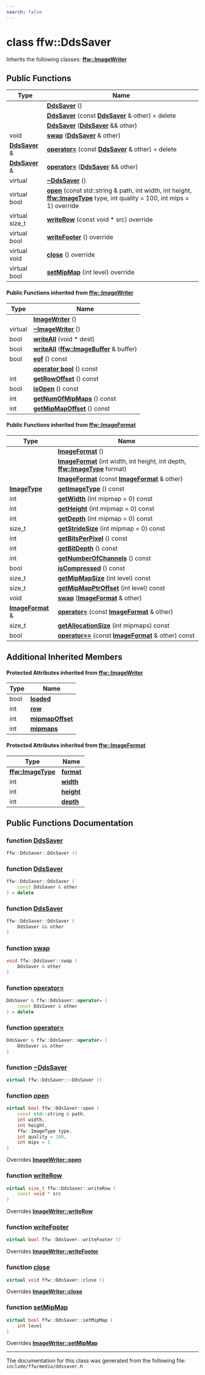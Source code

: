 ```yaml
---
search: false
---
```


# class ffw::DdsSaver



Inherits the following classes: **[ffw::ImageWriter](classffw_1_1_image_writer.md)**

## Public Functions

|Type|Name|
|-----|-----|
||[**DdsSaver**](classffw_1_1_dds_saver.md#1adf93c1ef86716e0ac143ac220cdbbac1) () |
||[**DdsSaver**](classffw_1_1_dds_saver.md#1a80ee12e2d9bc2e57ec26161af1b520f7) (const **[DdsSaver](classffw_1_1_dds_saver.md)** & other) = delete |
||[**DdsSaver**](classffw_1_1_dds_saver.md#1a4c290c25f8ddd82ef22c3161f6c0a547) (**[DdsSaver](classffw_1_1_dds_saver.md)** && other) |
|void|[**swap**](classffw_1_1_dds_saver.md#1aeadf9665756d827f9a893d913e55b791) (**[DdsSaver](classffw_1_1_dds_saver.md)** & other) |
|**[DdsSaver](classffw_1_1_dds_saver.md)** &|[**operator=**](classffw_1_1_dds_saver.md#1af9a9b2bf9579baee26575dba31f8895d) (const **[DdsSaver](classffw_1_1_dds_saver.md)** & other) = delete |
|**[DdsSaver](classffw_1_1_dds_saver.md)** &|[**operator=**](classffw_1_1_dds_saver.md#1ab2da5498913801d5637f7af054731858) (**[DdsSaver](classffw_1_1_dds_saver.md)** && other) |
|virtual |[**~DdsSaver**](classffw_1_1_dds_saver.md#1a631f09b758e6568fcde849290f4d46a4) () |
|virtual bool|[**open**](classffw_1_1_dds_saver.md#1a93d77e6913ce5361203159e5d50e0805) (const std::string & path, int width, int height, **[ffw::ImageType](namespaceffw.md#1a92226423d9aa0edfe0ca1dde2141e028)** type, int quality = 100, int mips = 1) override |
|virtual size\_t|[**writeRow**](classffw_1_1_dds_saver.md#1ab97ba26f0194d602ce26eb72660e6b6a) (const void \* src) override |
|virtual bool|[**writeFooter**](classffw_1_1_dds_saver.md#1a1e86eb98e0cd16ce7d3157111671fd84) () override |
|virtual void|[**close**](classffw_1_1_dds_saver.md#1ab3dd4ed8d567c896a46807476f06ae19) () override |
|virtual bool|[**setMipMap**](classffw_1_1_dds_saver.md#1ad01de0c6cf077a942d0a1625e2e2526e) (int level) override |


#### Public Functions inherited from [ffw::ImageWriter](classffw_1_1_image_writer.md)

|Type|Name|
|-----|-----|
||[**ImageWriter**](classffw_1_1_image_writer.md#1a0fd08e680ce039ae73f95aee64496987) () |
|virtual |[**~ImageWriter**](classffw_1_1_image_writer.md#1ace63bec05eb60104b74de3a870eec386) () |
|bool|[**writeAll**](classffw_1_1_image_writer.md#1a95934c31ae9550a2a0a57c2b352a80bc) (void \* dest) |
|bool|[**writeAll**](classffw_1_1_image_writer.md#1ac1271761a010069b418d157e7ea4cea3) (**[ffw::ImageBuffer](classffw_1_1_image_buffer.md)** & buffer) |
|bool|[**eof**](classffw_1_1_image_writer.md#1a5b1c288ec150d346cf0b15cb59f2d61f) () const |
||[**operator bool**](classffw_1_1_image_writer.md#1ab54e10e6ab91958cee30ddfd7949830a) () const |
|int|[**getRowOffset**](classffw_1_1_image_writer.md#1a65502c51bc454d2829ce3482d206a1e8) () const |
|bool|[**isOpen**](classffw_1_1_image_writer.md#1afc935a20677f4f310088dc831b302eb3) () const |
|int|[**getNumOfMipMaps**](classffw_1_1_image_writer.md#1a5caee208812977bba6514290f10acbba) () const |
|int|[**getMipMapOffset**](classffw_1_1_image_writer.md#1a093d6cc0ba73b35b3741167a362c47a4) () const |


#### Public Functions inherited from [ffw::ImageFormat](classffw_1_1_image_format.md)

|Type|Name|
|-----|-----|
||[**ImageFormat**](classffw_1_1_image_format.md#1a5c2552e2129595fdb74923e00f3f51e1) () |
||[**ImageFormat**](classffw_1_1_image_format.md#1a0d214d9324cce891461d07b30be64c34) (int width, int height, int depth, **[ffw::ImageType](namespaceffw.md#1a92226423d9aa0edfe0ca1dde2141e028)** format) |
||[**ImageFormat**](classffw_1_1_image_format.md#1a292f274f857b9da281b9ccb17d07b9ef) (const **[ImageFormat](classffw_1_1_image_format.md)** & other) |
|**[ImageType](namespaceffw.md#1a92226423d9aa0edfe0ca1dde2141e028)**|[**getImageType**](classffw_1_1_image_format.md#1a1bb0e2d7c7916dc840516e97b0fe27d1) () const |
|int|[**getWidth**](classffw_1_1_image_format.md#1af8aa5a20fe893f3289a26b1bc52c1a43) (int mipmap = 0) const |
|int|[**getHeight**](classffw_1_1_image_format.md#1a73e22a919bf12a2207d65496398a6a5f) (int mipmap = 0) const |
|int|[**getDepth**](classffw_1_1_image_format.md#1ae162bf4b48f3dd2e2d7739c927a779b8) (int mipmap = 0) const |
|size\_t|[**getStrideSize**](classffw_1_1_image_format.md#1a55de6ea2325fc284e2fbd027146a53ee) (int mipmap = 0) const |
|int|[**getBitsPerPixel**](classffw_1_1_image_format.md#1a4926378546cb727ad4930fa5797ddd83) () const |
|int|[**getBitDepth**](classffw_1_1_image_format.md#1a07c9771437ef7bfaabe3f51164a99eac) () const |
|int|[**getNumberOfChannels**](classffw_1_1_image_format.md#1a388b531a9ea109266cfc2509e79f6751) () const |
|bool|[**isCompressed**](classffw_1_1_image_format.md#1a6c4430f5cfc51120bfc04008bcdb6210) () const |
|size\_t|[**getMipMapSize**](classffw_1_1_image_format.md#1ac8967d7bd7b6b300e2a8c3ff6b6dfd88) (int level) const |
|size\_t|[**getMipMapPtrOffset**](classffw_1_1_image_format.md#1a95be015bde6130bcf6d27472b74f555e) (int level) const |
|void|[**swap**](classffw_1_1_image_format.md#1a1f855dd5b248274b53766a81102d583d) (**[ImageFormat](classffw_1_1_image_format.md)** & other) |
|**[ImageFormat](classffw_1_1_image_format.md)** &|[**operator=**](classffw_1_1_image_format.md#1a69b46ddfe7e8768658602003530bac23) (const **[ImageFormat](classffw_1_1_image_format.md)** & other) |
|size\_t|[**getAllocationSize**](classffw_1_1_image_format.md#1a6e0eb8d724ec7ee0195ee8f25cf92ff3) (int mipmaps) const |
|bool|[**operator==**](classffw_1_1_image_format.md#1a859ea5ac46aee7a01817dcaca12a18bd) (const **[ImageFormat](classffw_1_1_image_format.md)** & other) const |


## Additional Inherited Members

#### Protected Attributes inherited from [ffw::ImageWriter](classffw_1_1_image_writer.md)

|Type|Name|
|-----|-----|
|bool|[**loaded**](classffw_1_1_image_writer.md#1a4d09307b38ab24200f4c48acf7388f02)|
|int|[**row**](classffw_1_1_image_writer.md#1af45929e45e8a77eafd5385f6e0ec0a1e)|
|int|[**mipmapOffset**](classffw_1_1_image_writer.md#1a5818fb22b1bea07fdf05dbd24d9aa15e)|
|int|[**mipmaps**](classffw_1_1_image_writer.md#1afa8dd4585158b44e4719b20358966328)|


#### Protected Attributes inherited from [ffw::ImageFormat](classffw_1_1_image_format.md)

|Type|Name|
|-----|-----|
|**[ffw::ImageType](namespaceffw.md#1a92226423d9aa0edfe0ca1dde2141e028)**|[**format**](classffw_1_1_image_format.md#1a00569cba5e7d8df7582554718f908d7e)|
|int|[**width**](classffw_1_1_image_format.md#1a1a26d9b05851d073858b34ccabc40a79)|
|int|[**height**](classffw_1_1_image_format.md#1a7c62585ac46e6fc7c3fe6efab59cfd4c)|
|int|[**depth**](classffw_1_1_image_format.md#1a128894191ad04073b44663b8541f97aa)|


## Public Functions Documentation

### function <a id="1adf93c1ef86716e0ac143ac220cdbbac1" href="#1adf93c1ef86716e0ac143ac220cdbbac1">DdsSaver</a>

```cpp
ffw::DdsSaver::DdsSaver ()
```



### function <a id="1a80ee12e2d9bc2e57ec26161af1b520f7" href="#1a80ee12e2d9bc2e57ec26161af1b520f7">DdsSaver</a>

```cpp
ffw::DdsSaver::DdsSaver (
    const DdsSaver & other
) = delete
```



### function <a id="1a4c290c25f8ddd82ef22c3161f6c0a547" href="#1a4c290c25f8ddd82ef22c3161f6c0a547">DdsSaver</a>

```cpp
ffw::DdsSaver::DdsSaver (
    DdsSaver && other
)
```



### function <a id="1aeadf9665756d827f9a893d913e55b791" href="#1aeadf9665756d827f9a893d913e55b791">swap</a>

```cpp
void ffw::DdsSaver::swap (
    DdsSaver & other
)
```



### function <a id="1af9a9b2bf9579baee26575dba31f8895d" href="#1af9a9b2bf9579baee26575dba31f8895d">operator=</a>

```cpp
DdsSaver & ffw::DdsSaver::operator= (
    const DdsSaver & other
) = delete
```



### function <a id="1ab2da5498913801d5637f7af054731858" href="#1ab2da5498913801d5637f7af054731858">operator=</a>

```cpp
DdsSaver & ffw::DdsSaver::operator= (
    DdsSaver && other
)
```



### function <a id="1a631f09b758e6568fcde849290f4d46a4" href="#1a631f09b758e6568fcde849290f4d46a4">~DdsSaver</a>

```cpp
virtual ffw::DdsSaver::~DdsSaver ()
```



### function <a id="1a93d77e6913ce5361203159e5d50e0805" href="#1a93d77e6913ce5361203159e5d50e0805">open</a>

```cpp
virtual bool ffw::DdsSaver::open (
    const std::string & path,
    int width,
    int height,
    ffw::ImageType type,
    int quality = 100,
    int mips = 1
)
```

Overrides **[ImageWriter::open](classffw_1_1_image_writer.md#1ab549a1367fdab422ff4c6b41f3e91f15)**


### function <a id="1ab97ba26f0194d602ce26eb72660e6b6a" href="#1ab97ba26f0194d602ce26eb72660e6b6a">writeRow</a>

```cpp
virtual size_t ffw::DdsSaver::writeRow (
    const void * src
)
```

Overrides **[ImageWriter::writeRow](classffw_1_1_image_writer.md#1ae3ab21e0cae7dc204aeebdf4ef58337d)**


### function <a id="1a1e86eb98e0cd16ce7d3157111671fd84" href="#1a1e86eb98e0cd16ce7d3157111671fd84">writeFooter</a>

```cpp
virtual bool ffw::DdsSaver::writeFooter ()
```

Overrides **[ImageWriter::writeFooter](classffw_1_1_image_writer.md#1a38a3ee7a3c1580737c141ffd2569f75d)**


### function <a id="1ab3dd4ed8d567c896a46807476f06ae19" href="#1ab3dd4ed8d567c896a46807476f06ae19">close</a>

```cpp
virtual void ffw::DdsSaver::close ()
```

Overrides **[ImageWriter::close](classffw_1_1_image_writer.md#1a0b18fcad15107286a29b65b6b88fb20b)**


### function <a id="1ad01de0c6cf077a942d0a1625e2e2526e" href="#1ad01de0c6cf077a942d0a1625e2e2526e">setMipMap</a>

```cpp
virtual bool ffw::DdsSaver::setMipMap (
    int level
)
```

Overrides **[ImageWriter::setMipMap](classffw_1_1_image_writer.md#1ac261ab25f1985989831105d3cbcf81e8)**




----------------------------------------
The documentation for this class was generated from the following file: `include/ffw/media/ddssaver.h`
